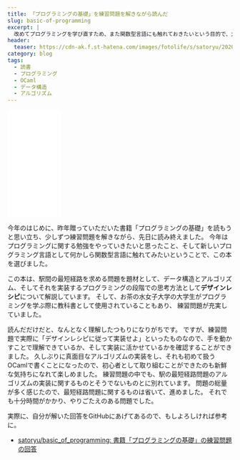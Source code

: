 ```yaml
---
title: 「プログラミングの基礎」を練習問題を解きながら読んだ
slug: basic-of-programming
excerpt: |
  改めてプログラミングを学び直すため、また関数型言語にも触れておきたいという目的で、大学の教科書である「プログラミングの基礎」を読みました。
header:
  teaser: https://cdn-ak.f.st-hatena.com/images/fotolife/s/satoryu/20200429/20200429164857.jpg
category: blog
tags:
  - 読書
  - プログラミング
  - OCaml
  - データ構造
  - アルゴリズム
---
```


<iframe style="width:120px;height:240px;" marginwidth="0" marginheight="0" scrolling="no" frameborder="0" src="//rcm-fe.amazon-adsystem.com/e/cm?lt1=_blank&bc1=000000&IS2=1&bg1=FFFFFF&fc1=000000&lc1=0000FF&t=satoryugithubpages-22&language=ja_JP&o=9&p=8&l=as4&m=amazon&f=ifr&ref=as_ss_li_til&asins=4781911609&linkId=35e539ed33681d9264bdfbcd3c2c8850"></iframe>

今年のはじめに、昨年贈っていただいた書籍「プログラミングの基礎」を読もうと思い立ち、少しずつ練習問題を解きながら、先日に読み終えました。
今年はプログラミングに関する勉強をやっていきたいと思ったこと、そして新しいプログラミング言語として何かしら関数型言語に触れてみたいということで、この本を選びました。

この本は、駅間の最短経路を求める問題を題材として、データ構造とアルゴリズム、そしてそれを実装するプログラミングの段階での思考方法として**デザインレシピ**について解説しています。
そして、お茶の水女子大学の大学生がプログラミングを学ぶ際に教科書として使用されていることもあり、 練習問題が充実していました。

読んだだけだと、なんとなく理解したつもりになりがちです。
ですが、練習問題で実際に「デザインレシピに従って実装せよ」といったものなので、手を動かすことで理解できているか、そして実装に活かせているかを確認することができました。
久しぶりに真面目なアルゴリズムの実装をし、それも初めて扱うOCamlで書くことになったので、初心者として取り組むことができたのも新鮮な気持ちになれて楽しめました。
練習問題の中でも、駅の最短経路問題のアルゴリズムの実装に関するものとそうでないものとに別れています。
問題の総量が多く感じたので、最短経路問題に関するものは省いて、進めました。
それでも十分時間がかかり、やりごたえのある問題でした。

実際に、自分が解いた回答をGitHubにあげてあるので、もしよろしければ参考に。

- [satoryu/basic_of_programming: 書籍「プログラミングの基礎」の練習問題の回答](https://github.com/satoryu/basic_of_programming)
